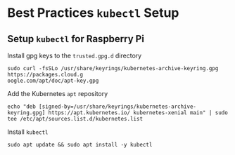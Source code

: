 # Best Practices `kubectl` Setup

## Setup `kubectl` for Raspberry Pi

Install gpg keys to the `trusted.gpg.d` directory
```
sudo curl -fsSLo /usr/share/keyrings/kubernetes-archive-keyring.gpg https://packages.cloud.g
oogle.com/apt/doc/apt-key.gpg
```

Add the Kubernetes `apt` repository
```
echo "deb [signed-by=/usr/share/keyrings/kubernetes-archive-keyring.gpg] https://apt.kubernetes.io/ kubernetes-xenial main" | sudo tee /etc/apt/sources.list.d/kubernetes.list
```

Install `kubectl`
```
sudo apt update && sudo apt install -y kubectl
```
